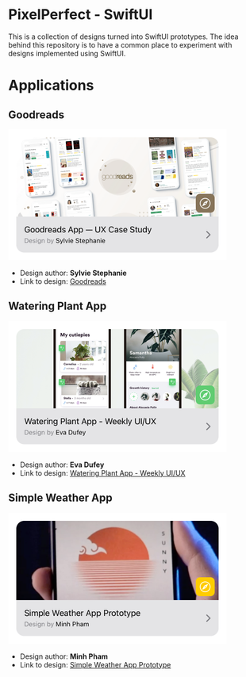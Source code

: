 # PixelPerfect - SwiftUI

This is a collection of designs turned into SwiftUI prototypes. The idea behind this repository is to have a common place to experiment with designs implemented using SwiftUI.

# Applications

## Goodreads
<img src="./SnapshotTests/__Snapshots__/SnapshotTests/goodreads.1.png" width="440" height="264">

- Design author: **Sylvie Stephanie**
- Link to design: [Goodreads](https://medium.muz.li/goodreads-app-ux-case-study-2e63214fc005)

## Watering Plant App
<img src="./SnapshotTests/__Snapshots__/SnapshotTests/wateringplant.1.png" width="440" height="264">

- Design author: **Eva Dufey**
- Link to design: [Watering Plant App - Weekly UI/UX](https://dribbble.com/shots/5939169-Watering-Plant-App-Weekly-UI-UX)

## Simple Weather App
<img src="./SnapshotTests/__Snapshots__/SnapshotTests/simpleweather.1.png" width="440" height="264">

- Design author: **Minh Pham**
- Link to design: [Simple Weather App Prototype](https://dribbble.com/shots/14153317-simple-weather-app-prototype)
